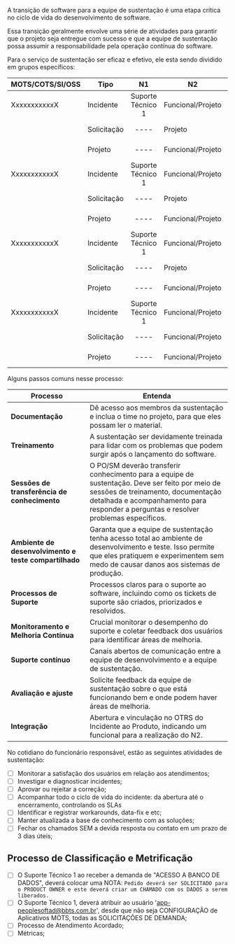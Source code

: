 A transição de software para a equipe de sustentação é uma etapa crítica no ciclo de vida do desenvolvimento de software. 

Essa transição geralmente envolve uma série de atividades para garantir que o projeto seja entregue com sucesso e que a equipe de sustentação possa assumir a responsabilidade pela operação contínua do software.

Para o serviço de sustentação ser eficaz e efetivo, ele esta sendo dividido em grupos específicos:

| MOTS/COTS/SI/OSS | Tipo        |        N1         | N2                | N3                | Master          |
| ---------------- | ----------- | :---------------: | ----------------- | ----------------- | --------------- |
| XxxxxxxxxxxX     | Incidente   | Suporte Técnico 1 | Funcional/Projeto | Funcional/Projeto | Account Manager |
|                  | Solicitação |       ----        | Projeto           |                   | PO Prioriza     |
|                  | Projeto     |       ----        | Funcional/Projeto |                   | PO Prioriza     |
| XxxxxxxxxxxX     | Incidente   | Suporte Técnico 1 | Funcional/Projeto | Funcional/Projeto | Account Manager |
|                  | Solicitação |       ----        | Projeto           |                   | PO Prioriza     |
|                  | Projeto     |       ----        | Funcional/Projeto |                   | PO Prioriza     |
| XxxxxxxxxxxX     | Incidente   | Suporte Técnico 1 | Funcional/Projeto | Funcional/Projeto | Account Manager |
|                  | Solicitação |       ----        | Projeto           |                   | PO Prioriza     |
|                  | Projeto     |       ----        | Funcional/Projeto |                   | PO Prioriza     |
| XxxxxxxxxxxX     | Incidente   | Suporte Técnico 1 | Funcional/Projeto | Funcional/Projeto | Account Manager |
|                  | Solicitação |       ----        | Funcional/Projeto | Funcional/Projeto | PO Prioriza     |
|                  | Projeto     |       ----        | Funcional/Projeto | Funcional/Projeto | PO Prioriza     |

Alguns passos comuns nesse processo:

| Processo                                              | Entenda                                                                                                                                                                                                                       |
| ----------------------------------------------------- | ----------------------------------------------------------------------------------------------------------------------------------------------------------------------------------------------------------------------------- |
| **Documentação**                                      | Dê acesso aos membros da sustentação e inclua o time no projeto, para que eles possam ler o material.                                                                                                                         |
| **Treinamento**                                       | A sustentação ser devidamente treinada para lidar com os problemas que podem surgir após o lançamento do software.                                                                                                            |
| **Sessões de transferência de conhecimento**          | O PO/SM deverão transferir conhecimento para a equipe de sustentação. Deve ser feito por meio de sessões de treinamento, documentação detalhada e acompanhamento para responder a perguntas e resolver problemas específicos. |
| **Ambiente de desenvolvimento e teste compartilhado** | Garanta que a equipe de sustentação tenha acesso total ao ambiente de desenvolvimento e teste. Isso permite que eles pratiquem e experimentem sem medo de causar danos aos sistemas de produção.                              |
| **Processos de Suporte**                              | Processos claros para o suporte ao software, incluindo como os tickets de suporte são criados, priorizados e resolvidos.                                                                                                      |
| **Monitoramento e Melhoria Contínua**                 | Crucial monitorar o desempenho do suporte e coletar feedback dos usuários para identificar áreas de melhoria.                                                                                                                 |
| **Suporte contínuo**                                  | Canais abertos de comunicação entre a equipe de desenvolvimento e a equipe de sustentação.                                                                                                                                    |
| **Avaliação e ajuste**                                | Solicite feedback da equipe de sustentação sobre o que está funcionando bem e onde podem haver áreas de melhoria.                                                                                                             |
| **Integração**                                        | Abertura e vinculação no OTRS do Incidente ao Produto, indicando um funcional para a realização do N2.                                                                                                                        |

No cotidiano do funcionário responsável, estão as seguintes atividades de sustentação:
- [ ] Monitorar a satisfação dos usuários em relação aos atendimentos;
- [ ] Investigar e diagnosticar incidentes;
- [ ] Aprovar ou rejeitar a correção;
- [ ] Acompanhar todo o ciclo de vida do incidente: da abertura até o encerramento, controlando os SLAs
- [ ] Identificar e registrar workarounds, data-fix e etc;
- [ ] Manter atualizada a base de conhecimento com as soluções;
- [ ] Fechar os chamados SEM a devida resposta ou contato em um prazo de 3 dias úteis;

## Processo de Classificação e Metrificação

- [ ] O Suporte Técnico 1 ao receber a demanda de "ACESSO A BANCO DE DADOS", deverá colocar uma NOTA:
```Pedido deverá ser SOLICITADO para o PRODUCT OWNER e este deverá criar um CHAMADO com os DADOS a serem liberados.```
- [ ] O Suporte Técnico 1, deverá atribuir ao usuário 'app-peoplesoftad@bbts.com.br', desde que não seja CONFIGURAÇÃO de Aplicativos MOTS, todas as SOLICITAÇÕES DE DEMANDA;
- [ ] Processo de Atendimento Acordado;
- [ ] Métricas;
